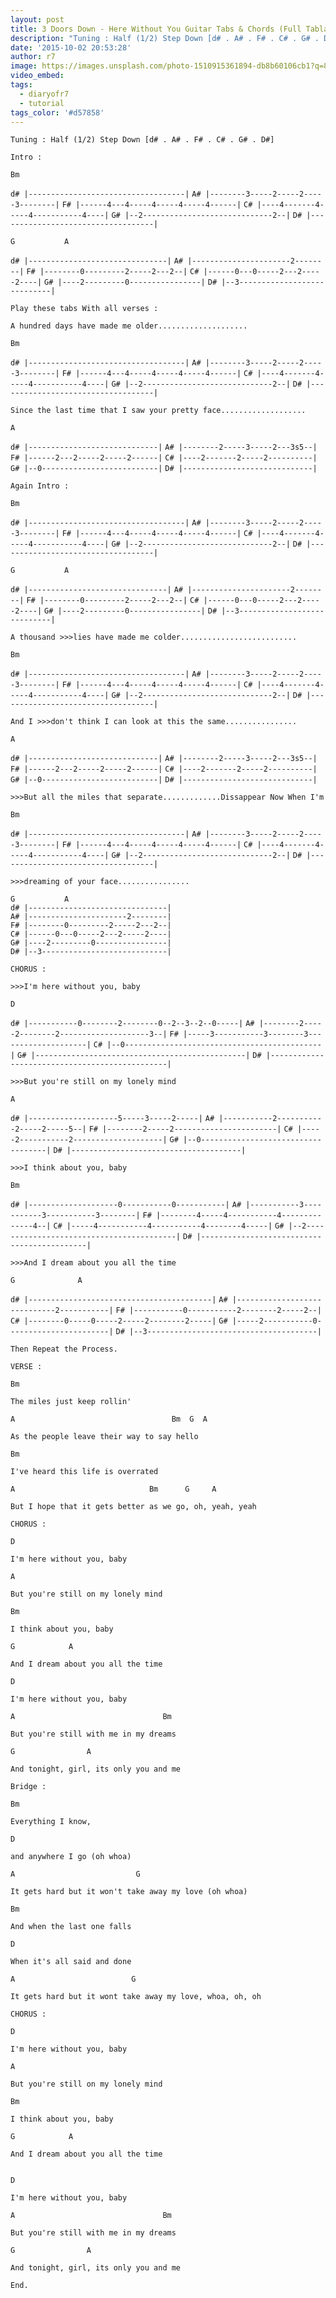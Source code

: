 ```yaml
---
layout: post
title: 3 Doors Down - Here Without You Guitar Tabs & Chords (Full Tablature)
description: "Tuning : Half (1/2) Step Down [d# . A# . F# . C# . G# . D#]Intro :\_ \_ \_ Bm d# |-----------------------------------|A# |--------3-----2-----2-----3----..."
date: '2015-10-02 20:53:28'
author: r7
image: https://images.unsplash.com/photo-1510915361894-db8b60106cb1?q=80&w=2940&auto=format&fit=crop&ixlib=rb-4.1.0&ixid=M3wxMjA3fDB8MHxwaG90by1wYWdlfHx8fGVufDB8fHx8fA%3D%3D
video_embed:
tags:
  - diaryofr7
  - tutorial
tags_color: '#d57858'
---
```

`Tuning : Half (1/2) Step Down [d# . A# . F# . C# . G# . D#]`

`Intro :`

```
Bm
```

`d# |-----------------------------------|`
`A# |--------3-----2-----2-----3--------|`
`F# |------4---4-----4-----4-----4------|`
`C# |----4-------4-----4-----------4----|`
`G# |--2-----------------------------2--|`
`D# |-----------------------------------|`

```
G           A
```

`d# |-------------------------------|`
`A# |----------------------2--------|`
`F# |--------0---------2-----2---2--|`
`C# |------0---0-----2---2-----2----|`
`G# |----2---------0----------------|`
`D# |--3----------------------------|`

`Play these tabs With all verses :`

`A hundred days have made me older....................`

```
Bm
```

`d# |-----------------------------------|`
`A# |--------3-----2-----2-----3--------|`
`F# |------4---4-----4-----4-----4------|`
`C# |----4-------4-----4-----------4----|`
`G# |--2-----------------------------2--|`
`D# |-----------------------------------|`

`Since the last time that I saw your pretty face...................`

```
A
```

`d# |-----------------------------|`
`A# |--------2-----3-----2---3s5--|`
`F# |------2---2-----2-----2------|`
`C# |----2-------2-----2----------|`
`G# |--0--------------------------|`
`D# |-----------------------------|`

`Again Intro :`

```
Bm
```

`d# |-----------------------------------|`
`A# |--------3-----2-----2-----3--------|`
`F# |------4---4-----4-----4-----4------|`
`C# |----4-------4-----4-----------4----|`
`G# |--2-----------------------------2--|`
`D# |-----------------------------------|`

```
G           A
```

`d# |-------------------------------|`
`A# |----------------------2--------|`
`F# |--------0---------2-----2---2--|`
`C# |------0---0-----2---2-----2----|`
`G# |----2---------0----------------|`
`D# |--3----------------------------|`

`A thousand >>>lies have made me colder..........................`

```
Bm
```

`d# |-----------------------------------|`
`A# |--------3-----2-----2-----3--------|`
`F# |------4---4-----4-----4-----4------|`
`C# |----4-------4-----4-----------4----|`
`G# |--2-----------------------------2--|`
`D# |-----------------------------------|`

`And I >>>don't think I can look at this the same................`

```
A
```

`d# |-----------------------------|`
`A# |--------2-----3-----2---3s5--|`
`F# |------2---2-----2-----2------|`
`C# |----2-------2-----2----------|`
`G# |--0--------------------------|`
`D# |-----------------------------|`

`>>>But all the miles that separate.............Dissappear Now When I'm`

```
Bm
```

`d# |-----------------------------------|`
`A# |--------3-----2-----2-----3--------|`
`F# |------4---4-----4-----4-----4------|`
`C# |----4-------4-----4-----------4----|`
`G# |--2-----------------------------2--|`
`D# |-----------------------------------|`

`>>>dreaming of your face................`

```
G           A
d# |-------------------------------|
A# |----------------------2--------|
F# |--------0---------2-----2---2--|
C# |------0---0-----2---2-----2----|
G# |----2---------0----------------|
D# |--3----------------------------|
```

`CHORUS :`

`>>>I'm here without you, baby`

```
D
```

`d# |-----------0--------2--------0--2--3--2--0-----|`
`A# |--------2-----2--------2--------------------3--|`
`F# |-----3-----------3--------3--------------------|`
`C# |--0--------------------------------------------|`
`G# |-----------------------------------------------|`
`D# |-----------------------------------------------|`

`>>>But you're still on my lonely mind`

```
A
```

`d# |--------------------5-----3-----2-----|`
`A# |-----------2-----------2-----2-----5--|`
`F# |--------2-----2-----------------------|`
`C# |-----2-----------2--------------------|`
`G# |--0-----------------------------------|`
`D# |--------------------------------------|`

`>>>I think about you, baby`

```
Bm
```

`d# |--------------------0-----------0-----------|`
`A# |-----------3-----------3-----------3--------|`
`F# |--------4-----4-----------4--------------4--|`
`C# |-----4-----------4-----------4--------4-----|`
`G# |--2-----------------------------------------|`
`D# |--------------------------------------------|`

`>>>And I dream about you all the time`

```
G              A
```

`d# |-----------------------------------------|`
`A# |-----------------------------2-----------|`
`F# |-----------0-----------2--------2-----2--|`
`C# |--------0-----0-----2-----2--------2-----|`
`G# |-----2-----------0-----------------------|`
`D# |--3--------------------------------------|`

`Then Repeat the Process.`

`VERSE :`

```
Bm
```

`The miles just keep rollin'`

```
A                                   Bm  G  A
```

`As the people leave their way to say hello`

```
Bm
```

`I've heard this life is overrated`

```
A                              Bm      G     A
```

`But I hope that it gets better as we go, oh, yeah, yeah`

`CHORUS :`

`D`

```
I'm here without you, baby
```

`A`

```
But you're still on my lonely mind
```

`Bm`

```
I think about you, baby
```

```
G            A
```

```
And I dream about you all the time
```

`D`

```
I'm here without you, baby
```

`A                                 Bm`

```
But you're still with me in my dreams
```

```
G                A
```

```
And tonight, girl, its only you and me
```

`Bridge :`

```
Bm
```

```
Everything I know,
```

`D`

```
and anywhere I go (oh whoa)
```

`A                           G`

```
It gets hard but it won't take away my love (oh whoa)
```

```
Bm
```

```
And when the last one falls
```

`D`

```
When it's all said and done
```

```
A                          G
```

```
It gets hard but it wont take away my love, whoa, oh, oh
```

`CHORUS :`

`D`

```
I'm here without you, baby
```

`A`

```
But you're still on my lonely mind
```

`Bm`

```
I think about you, baby
```

```
G            A
```

```
And I dream about you all the time
```

```

```

`D`

```
I'm here without you, baby
```

`A                                 Bm`

```
But you're still with me in my dreams
```

```
G                A
```

```
And tonight, girl, its only you and me
```

`End.`
